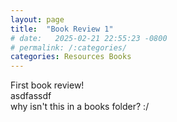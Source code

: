 ```yaml
---
layout: page
title:  "Book Review 1"
# date:   2025-02-21 22:55:23 -0800
# permalink: /:categories/
categories: Resources Books
---
```


First book review!  
asdfassdf  
why isn't this in a books folder? :/
